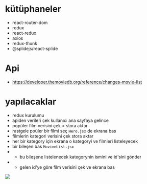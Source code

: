 # kütüphaneler
- react-router-dom
- redux
- react-redux
- axios
- redux-thunk
- @splidejs/react-splide

# Api 
- https://developer.themoviedb.org/reference/changes-movie-list

# yapılacaklar
- redux kurulumu
- apiden verileri çek kullanıcı ana sayfaya gelince
- popüler film verisini çek > stora aktar 
- rastgele poüler bir filmi seç `Hero.jsx` de ekrana bas
- filmlerin kategori verisini çek stora aktar 
- her bir kategory için ekrana o kategoryi ve filmleri listeleyecek
- bir bileşen bas `MoviveList.jsx`
- - bu bileşene listelenecek kategorynin ismini ve id'sini gönder 
- - gelen id'ye göre film verisini çek ve ekrana bas 

![](screen.gif)